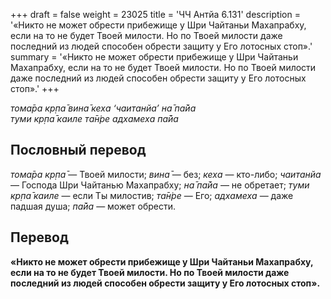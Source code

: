+++
draft = false
weight = 23025
title = 'ЧЧ Антйа 6.131'
description = '«Никто не может обрести прибежище у Шри Чайтаньи Махапрабху, если на то не будет Твоей милости. Но по Твоей милости даже последний из людей способен обрести защиту у Его лотосных стоп».'
summary = '«Никто не может обрести прибежище у Шри Чайтаньи Махапрабху, если на то не будет Твоей милости. Но по Твоей милости даже последний из людей способен обрести защиту у Его лотосных стоп».'
+++

_тома̄ра кр̣па̄ вина̄ кеха ‘чаитанйа’ на̄ па̄йа  
туми кр̣па̄ каиле та̄н̇ре адхамеха па̄йа_

## Пословный перевод

_тома̄ра_ _кр̣па̄_ — Твоей милости; _вина̄_ — без; _кеха_ — кто-либо; _чаитанйа_ — Господа Шри Чайтанью Махапрабху; _на̄_ _па̄йа_ — не обретает; _туми_ _кр̣па̄_ _каиле_ — если Ты милостив; _та̄н̇ре_ — Его; _адхамеха_ — даже падшая душа; _па̄йа_ — может обрести.

## Перевод

**«Никто не может обрести прибежище у Шри Чайтаньи Махапрабху, если на то не будет Твоей милости. Но по Твоей милости даже последний из людей способен обрести защиту у Его лотосных стоп».**
